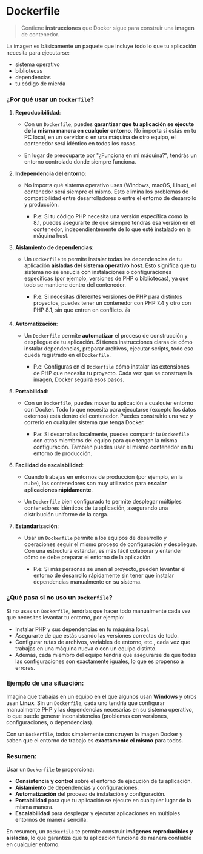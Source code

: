 
# Dockerfile

> Contiene **instrucciones** que Docker sigue para construir una **imagen** de contenedor. 

La imagen es básicamente un paquete que incluye todo lo que tu aplicación necesita para ejecutarse: 
- sistema operativo
- bibliotecas
- dependencias
- tu código de mierda

### ¿Por qué usar un `Dockerfile`?

1. **Reproducibilidad**:
   - Con un `Dockerfile`, puedes **garantizar que tu aplicación se ejecute de la misma manera en cualquier entorno**. No importa si estás en tu PC local, en un servidor o en una máquina de otro equipo, el contenedor será idéntico en todos los casos.

   - En lugar de preocuparte por "¿Funciona en mi máquina?", tendrás un entorno controlado donde siempre funciona.

3. **Independencia del entorno**:
   - No importa qué sistema operativo uses (Windows, macOS, Linux), el contenedor será siempre el mismo. Esto elimina los problemas de compatibilidad entre desarrolladores o entre el entorno de desarrollo y producción.

     - P.e: Si tu código PHP necesita una versión específica como la 8.1, puedes asegurarte de que siempre tendrás esa versión en el contenedor, independientemente de lo que esté instalado en la máquina host.

4. **Aislamiento de dependencias**:
   - Un `Dockerfile` te permite instalar todas las dependencias de tu aplicación **aisladas del sistema operativo host**. Esto significa que tu sistema no se ensucia con instalaciones o configuraciones específicas (por ejemplo, versiones de PHP o bibliotecas), ya que todo se mantiene dentro del contenedor.

      - P.e: Si necesitas diferentes versiones de PHP para distintos proyectos, puedes tener un contenedor con PHP 7.4 y otro con PHP 8.1, sin que entren en conflicto. 👍

5. **Automatización**:
   - Un `Dockerfile` permite **automatizar** el proceso de construcción y despliegue de tu aplicación. Si tienes instrucciones claras de cómo instalar dependencias, preparar archivos, ejecutar scripts, todo eso queda registrado en el `Dockerfile`.

      - P.e: Configuras en el `Dockerfile` cómo instalar las extensiones de PHP que necesita tu proyecto. Cada vez que se construye la imagen, Docker seguirá esos pasos.

6. **Portabilidad**:
   - Con un `Dockerfile`, puedes mover tu aplicación a cualquier entorno con Docker. Todo lo que necesita para ejecutarse (excepto los datos externos) está dentro del contenedor. Puedes construirlo una vez y correrlo en cualquier sistema que tenga Docker.

      - P.e: Si desarrollas localmente, puedes compartir tu `Dockerfile` con otros miembros del equipo para que tengan la misma configuración. También puedes usar el mismo contenedor en tu entorno de producción.

7. **Facilidad de escalabilidad**:
   - Cuando trabajas en entornos de producción (por ejemplo, en la nube), los contenedores son muy utilizados para **escalar aplicaciones rápidamente**.

   - Un `Dockerfile` bien configurado te permite desplegar múltiples contenedores idénticos de tu aplicación, asegurando una distribución uniforme de la carga.

8. **Estandarización**:
   - Usar un `Dockerfile` permite a los equipos de desarrollo y operaciones seguir el mismo proceso de configuración y despliegue. Con una estructura estándar, es más fácil colaborar y entender cómo se debe preparar el entorno de la aplicación.
   
      - P.e: Si más personas se unen al proyecto, pueden levantar el entorno de desarrollo rápidamente sin tener que instalar dependencias manualmente en su sistema.

### ¿Qué pasa si no uso un `Dockerfile`?

Si no usas un `Dockerfile`, tendrías que hacer todo manualmente cada vez que necesites levantar tu entorno, por ejemplo:
- Instalar PHP y sus dependencias en tu máquina local.
- Asegurarte de que estás usando las versiones correctas de todo.
- Configurar rutas de archivos, variables de entorno, etc., cada vez que trabajas en una máquina nueva o con un equipo distinto.
- Además, cada miembro del equipo tendría que asegurarse de que todas las configuraciones son exactamente iguales, lo que es propenso a errores.

### Ejemplo de una situación:
Imagina que trabajas en un equipo en el que algunos usan **Windows** y otros usan **Linux**. Sin un `Dockerfile`, cada uno tendría que configurar manualmente PHP y las dependencias necesarias en su sistema operativo, lo que puede generar inconsistencias (problemas con versiones, configuraciones, o dependencias). 

Con un `Dockerfile`, todos simplemente construyen la imagen Docker y saben que el entorno de trabajo es **exactamente el mismo** para todos.

### Resumen:

Usar un `Dockerfile` te proporciona:
- **Consistencia y control** sobre el entorno de ejecución de tu aplicación.
- **Aislamiento** de dependencias y configuraciones.
- **Automatización** del proceso de instalación y configuración.
- **Portabilidad** para que tu aplicación se ejecute en cualquier lugar de la misma manera.
- **Escalabilidad** para desplegar y ejecutar aplicaciones en múltiples entornos de manera sencilla.

En resumen, un `Dockerfile` te permite construir **imágenes reproducibles y aisladas**, lo que garantiza que tu aplicación funcione de manera confiable en cualquier entorno.
